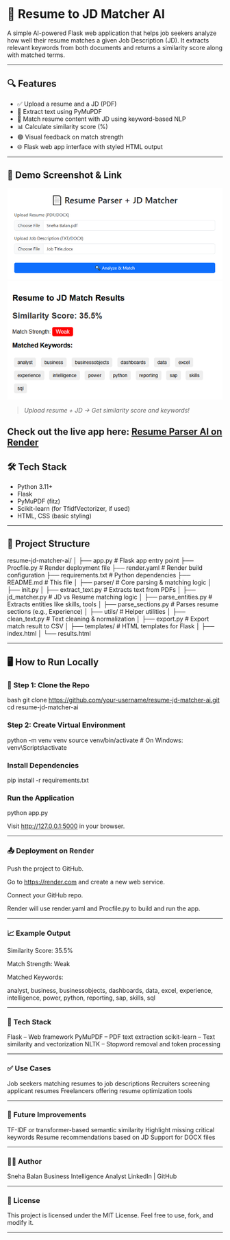 # 📄 Resume to JD Matcher AI

A simple AI-powered Flask web application that helps job seekers analyze how well their resume matches a given Job Description (JD). It extracts relevant keywords from both documents and returns a similarity score along with matched terms.

---

## 🔍 Features

- ✅ Upload a resume and a JD (PDF)
- 🧠 Extract text using PyMuPDF
- 🧾 Match resume content with JD using keyword-based NLP
- 📊 Calculate similarity score (%)
- 🟢 Visual feedback on match strength
- 🌐 Flask web app interface with styled HTML output

---

## 🚀 Demo Screenshot & Link

![App Screenshot](upload.png) 
![App Screenshot](result.png)
> _Upload resume + JD → Get similarity score and keywords!_

Check out the live app here: [Resume Parser AI on Render](https://resume-parser-ai-2spd.onrender.com)
---

## 🛠️ Tech Stack

- Python 3.11+
- Flask
- PyMuPDF (fitz)
- Scikit-learn (for TfidfVectorizer, if used)
- HTML, CSS (basic styling)

---

## 📂 Project Structure
resume-jd-matcher-ai/
│
├── app.py # Flask app entry point
├── Procfile.py # Render deployment file
├── render.yaml # Render build configuration
├── requirements.txt # Python dependencies
├── README.md # This file
│
├── parser/ # Core parsing & matching logic
│ ├── init.py
│ ├── extract_text.py # Extracts text from PDFs
│ ├── jd_matcher.py # JD vs Resume matching logic
│ ├── parse_entities.py # Extracts entities like skills, tools
│ ├── parse_sections.py # Parses resume sections (e.g., Experience)
│
├── utils/ # Helper utilities
│ ├── clean_text.py # Text cleaning & normalization
│ ├── export.py # Export match result to CSV
│
├── templates/ # HTML templates for Flask
│ ├── index.html
│ └── results.html


---

## 🖥️ How to Run Locally

### 🔧 Step 1: Clone the Repo

bash
git clone https://github.com/your-username/resume-jd-matcher-ai.git
cd resume-jd-matcher-ai

### Step 2: Create Virtual Environment

python -m venv venv
source venv/bin/activate      # On Windows: venv\Scripts\activate

###  Install Dependencies
pip install -r requirements.txt

### Run the Application
python app.py

Visit http://127.0.0.1:5000 in your browser.

---

### 📤 Deployment on Render
Push the project to GitHub.

Go to https://render.com and create a new web service.

Connect your GitHub repo.

Render will use render.yaml and Procfile.py to build and run the app.

---

### 📈 Example Output
Similarity Score: 35.5%

Match Strength: Weak

Matched Keywords:

analyst, business, businessobjects, dashboards, data,
excel, experience, intelligence, power, python,
reporting, sap, skills, sql

---

### 🧠 Tech Stack
Flask – Web framework
PyMuPDF – PDF text extraction
scikit-learn – Text similarity and vectorization
NLTK – Stopword removal and token processing

---

### ✅ Use Cases
Job seekers matching resumes to job descriptions
Recruiters screening applicant resumes
Freelancers offering resume optimization tools

---

### 🔮 Future Improvements
TF-IDF or transformer-based semantic similarity
Highlight missing critical keywords
Resume recommendations based on JD
Support for DOCX files

---

### 👩‍💻 Author
Sneha Balan
Business Intelligence Analyst
LinkedIn | GitHub

---

### 📜 License
This project is licensed under the MIT License. Feel free to use, fork, and modify it.

---
